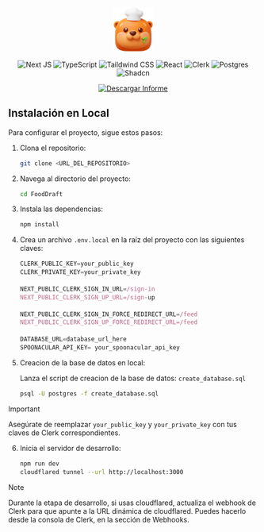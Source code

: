 <p align="center">
  <img src="src/images/Logo.png" alt="Logo" width="80">
</p>

<div align="center">

![Next JS](https://img.shields.io/badge/Next-black?style=for-the-badge&logo=next.js&logoColor=white)
![TypeScript](https://img.shields.io/badge/typescript-%23007ACC.svg?style=for-the-badge&logo=typescript&logoColor=white)
![Taildwind CSS](https://img.shields.io/badge/tailwindcss-%2338B2AC.svg?style=for-the-badge&logo=tailwind-css&logoColor=white)
![React](https://img.shields.io/badge/react-%2320232a.svg?style=for-the-badge&logo=react&logoColor=%2361DAFB)
![Clerk](https://img.shields.io/badge/Clerk-indigo?style=for-the-badge&logo=clerk&logoColor=white)
![Postgres](https://img.shields.io/badge/postgres-%23316192.svg?style=for-the-badge&logo=postgresql&logoColor=white)
![Shadcn](https://img.shields.io/badge/shadcn-%23FF0000.svg?style=for-the-badge&logo=shadcn&logoColor=white)

</div>

<div align="center">


[![Descargar Informe](https://img.shields.io/badge/Descargar%20Informe-pdf-red?style=for-the-badge&logo=adobeacrobatreader&logoColor=white)](informe.pdf)


</div>

## Instalación en Local

Para configurar el proyecto, sigue estos pasos:

1. Clona el repositorio:
    ```bash
    git clone <URL_DEL_REPOSITORIO>
    ```

2. Navega al directorio del proyecto:
    ```bash
    cd FoodDraft
    ```

3. Instala las dependencias:
    ```bash
    npm install
    ```

4. Crea un archivo `.env.local` en la raíz del proyecto con las siguientes claves:
    ```typescript
    CLERK_PUBLIC_KEY=your_public_key
    CLERK_PRIVATE_KEY=your_private_key

    NEXT_PUBLIC_CLERK_SIGN_IN_URL=/sign-in
    NEXT_PUBLIC_CLERK_SIGN_UP_URL=/sign-up

    NEXT_PUBLIC_CLERK_SIGN_IN_FORCE_REDIRECT_URL=/feed
    NEXT_PUBLIC_CLERK_SIGN_UP_FORCE_REDIRECT_URL=/feed

    DATABASE_URL=database_url_here
    SPOONACULAR_API_KEY= your_spoonacular_api_key
    ```

5. Creacion de la base de datos en local:
   
   Lanza el script de creacion de la base de datos: `create_database.sql`
    ```bash
    psql -U postgres -f create_database.sql
    ```


>[!IMPORTANT]
> Asegúrate de reemplazar `your_public_key` y `your_private_key` con tus claves de Clerk correspondientes.


6. Inicia el servidor de desarrollo:
   
    ```bash
    npm run dev
    cloudflared tunnel --url http://localhost:3000
    ```

>[!NOTE]
> Durante la etapa de desarrollo, si usas cloudflared, actualiza el webhook de Clerk para que apunte a la URL dinámica de cloudflared. Puedes hacerlo desde la consola de Clerk, en la sección de Webhooks.

